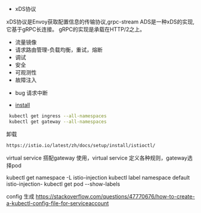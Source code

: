 - xDS协议

xDS协议是Envoy获取配置信息的传输协议,grpc-stream
ADS是一种xDS的实现, 它基于gRPC长连接。 gRPC的实现是承载在HTTP/2之上。

- 流量镜像
- 请求路由管理-负载均衡，重试，熔断
- 调试
- 安全
- 可观测性
- 故障注入

* bug
请求中断

* [install](https://istio.io/latest/zh/docs/setup/getting-started/)

```bash
 kubectl get ingress --all-namespaces
 kubectl get gateway --all-namespaces

 ```
 卸载
 ```bash
 https://istio.io/latest/zh/docs/setup/install/istioctl/
 ```

virtual service 搭配gateway 使用，virtual service 定义各种规则，gateway选择pod


kubectl get namespace -L istio-injection
 kubectl label namespace default istio-injection-
  kubectl get pod --show-labels 


  config 生成
  https://stackoverflow.com/questions/47770676/how-to-create-a-kubectl-config-file-for-serviceaccount
  